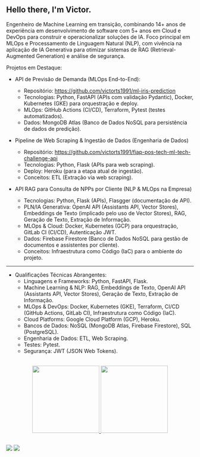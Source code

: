 ## Hello there, I'm Victor.

Engenheiro de Machine Learning em transição, combinando 14+ anos de experiência em desenvolvimento de software com 5+ anos em Cloud e DevOps para construir e operacionalizar soluções de IA. Foco principal em MLOps e Processamento de Linguagem Natural (NLP), com vivência na aplicação de IA Generativa para otimizar sistemas de RAG (Retrieval-Augmented Generation) e análise de segurança.

Projetos em Destaque:

- API de Previsão de Demanda (MLOps End-to-End):
  - Repositório: https://github.com/victorts1991/ml-iris-prediction
  - Tecnologias: Python, FastAPI (APIs com validação Pydantic), Docker, Kubernetes (GKE) para orquestração e deploy.
  - MLOps: GitHub Actions (CI/CD), Terraform, Pytest (testes automatizados).
  - Dados: MongoDB Atlas (Banco de Dados NoSQL para persistência de dados de predição).


- Pipeline de Web Scraping & Ingestão de Dados (Engenharia de Dados)
  - Repositório: https://github.com/victorts1991/fiap-pos-tech-ml-tech-challenge-api
  - Tecnologias: Python, Flask (APIs para web scraping).
  - Deploy: Heroku (para a etapa atual de ingestão).
  - Conceitos: ETL (Extração via web scraping).


- API RAG para Consulta de NPPs por Cliente (NLP & MLOps na Empresa)
  - Tecnologias: Python, Flask (APIs), Flasgger (documentação de API).
  - PLN/IA Generativa: OpenAI API (Assistants API, Vector Stores), Embeddings de Texto (implicado pelo uso de Vector Stores), RAG, Geração de Texto, Extração de Informação.
  - MLOps & Cloud: Docker, Kubernetes (GCP) para orquestração, GitLab CI (CI/CD), Autenticação JWT.
  - Dados: Firebase Firestore (Banco de Dados NoSQL para gestão de documentos e assistentes por cliente).
  - Conceitos: Infraestrutura como Código (IaC) para o ambiente do projeto.

--------------------------------

- Qualificações Técnicas Abrangentes:
  - Linguagens e Frameworks: Python, FastAPI, Flask.
  - Machine Learning & NLP: RAG, Embeddings de Texto, OpenAI API (Assistants API, Vector Stores), Geração de Texto, Extração de Informação.
  - MLOps & DevOps: Docker, Kubernetes (GKE), Terraform, CI/CD (GitHub Actions, GitLab CI), Infraestrutura como Código (IaC).
  - Cloud Platforms: Google Cloud Platform (GCP), Heroku.
  - Bancos de Dados: NoSQL (MongoDB Atlas, Firebase Firestore), SQL (PostgreSQL).
  - Engenharia de Dados: ETL, Web Scraping.
  - Testes: Pytest.
  - Segurança: JWT (JSON Web Tokens).

<br/>

<div align="center">
  <a href="https://github.com/victorts1991">
  <img height="180em" src="https://github-readme-stats.vercel.app/api?username=victorts1991&show_icons=true&theme=dracula&include_all_commits=true&count_private=true"/>
  <img height="180em" src="https://github-readme-stats.vercel.app/api/top-langs/?username=victorts1991&layout=compact&langs_count=7&theme=dracula"/>
</div>
  
   ##
  
<div> 
  <a href = "mailto:victorts1991@gmail.com"><img src="https://img.shields.io/badge/-Gmail-%23333?style=for-the-badge&logo=gmail&logoColor=white" target="_blank"></a>
  <a href="https://www.linkedin.com/in/victor-toupitzen-specian" target="_blank"><img src="https://img.shields.io/badge/-LinkedIn-%230077B5?style=for-the-badge&logo=linkedin&logoColor=white" target="_blank"></a>  
</div>
